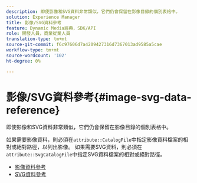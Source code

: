 ```yaml
---
description: 即使影像和SVG資料非常類似，它們仍會保留在影像目錄的個別表格中。
solution: Experience Manager
title: 影像/SVG資料參考
feature: Dynamic Media經典，SDK/API
role: 開發人員，商業從業人員
translation-type: tm+mt
source-git-commit: f6c97606d7a4209427316d7367013ad9585a5cae
workflow-type: tm+mt
source-wordcount: '102'
ht-degree: 0%

---
```



# 影像/SVG資料參考{#image-svg-data-reference}

即使影像和SVG資料非常類似，它們仍會保留在影像目錄的個別表格中。

如果需要影像資料，則必須在`attribute::CatalogFile`中指定影像資料檔案的相對或絕對路徑，以列出影像。 如果需要SVG資料，則必須在`attribute::SvgCatalogFile`中指定SVG資料檔案的相對或絕對路徑。

* [影像資料參考](c-image-data-reference/c-image-data-reference.md)
* [SVG資料參考](c-svg-data-reference/c-svg-data-reference.md)
